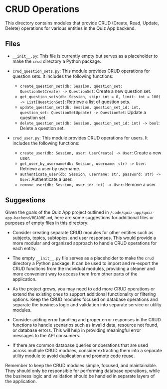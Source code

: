 # CRUD Operations

This directory contains modules that provide CRUD (Create, Read, Update, Delete) operations for various entities in the Quiz App backend.

## Files

- `__init__.py`: This file is currently empty but serves as a placeholder to make the `crud` directory a Python package.

- `crud_question_sets.py`: This module provides CRUD operations for question sets. It includes the following functions:
  - `create_question_set(db: Session, question_set: QuestionSetCreate) -> QuestionSet`: Create a new question set.
  - `get_question_sets(db: Session, skip: int = 0, limit: int = 100) -> List[QuestionSet]`: Retrieve a list of question sets.
  - `update_question_set(db: Session, question_set_id: int, question_set: QuestionSetUpdate) -> QuestionSet`: Update a question set.
  - `delete_question_set(db: Session, question_set_id: int) -> bool`: Delete a question set.

- `crud_user.py`: This module provides CRUD operations for users. It includes the following functions:
  - `create_user(db: Session, user: UserCreate) -> User`: Create a new user.
  - `get_user_by_username(db: Session, username: str) -> User`: Retrieve a user by username.
  - `authenticate_user(db: Session, username: str, password: str) -> User`: Authenticate a user.
  - `remove_user(db: Session, user_id: int) -> User`: Remove a user.

## Suggestions

Given the goals of the Quiz App project outlined in `/code/quiz-app/quiz-app-backend/README.md`, here are some suggestions for additional files or purposes of empty files in this directory:

- Consider creating separate CRUD modules for other entities such as subjects, topics, subtopics, and user responses. This would provide a more modular and organized approach to handle CRUD operations for each entity.

- The empty `__init__.py` file serves as a placeholder to make the `crud` directory a Python package. It can be used to import and re-export the CRUD functions from the individual modules, providing a cleaner and more convenient way to access them from other parts of the application.

- As the project grows, you may need to add more CRUD operations or extend the existing ones to support additional functionality or filtering options. Keep the CRUD modules focused on database operations and separate the business logic and validation into separate service or utility modules.

- Consider adding error handling and proper error responses in the CRUD functions to handle scenarios such as invalid data, resource not found, or database errors. This will help in providing meaningful error messages to the API consumers.

- If there are common database queries or operations that are used across multiple CRUD modules, consider extracting them into a separate utility module to avoid duplication and promote code reuse.

Remember to keep the CRUD modules simple, focused, and maintainable. They should only be responsible for performing database operations, while the business logic and validation should be handled in separate layers of the application.